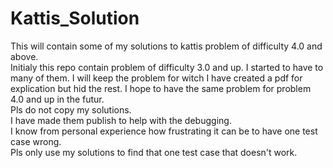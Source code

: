 # Kattis_Solution
This will contain some of my solutions to kattis problem of difficulty 4.0 and above.\
Initialy this repo contain problem of difficulty 3.0 and up. I started to have to many of them. I will keep the problem for witch I have created a pdf for explication but hid the rest. I hope to have the same problem for problem 4.0 and up in the futur.\
Pls do not copy my solutions.\
I have made them publish to help with the debugging.\
I know from personal experience how frustrating it can be to have one test case wrong.\
Pls only use my solutions to find that one test case that doesn't work.